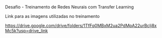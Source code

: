 Desafio - Treinamento de Redes Neurais com Transfer Learning


Link para as imagens utilizadas no treinamento

https://drive.google.com/drive/folders/1TfFq0MBxM2ua2PdMpA22urBcIj8xMc5k?usp=drive_link
